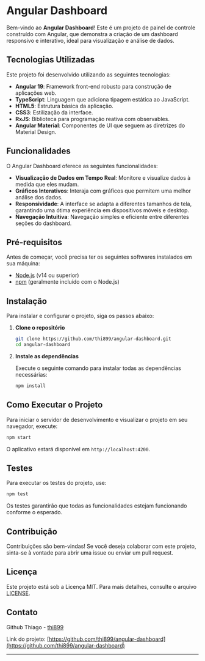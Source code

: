 # Angular Dashboard

Bem-vindo ao **Angular Dashboard**! Este é um projeto de painel de controle construído com Angular, que demonstra a criação de um dashboard responsivo e interativo, ideal para visualização e análise de dados.

## Tecnologias Utilizadas

Este projeto foi desenvolvido utilizando as seguintes tecnologias:

- **Angular 19**: Framework front-end robusto para construção de aplicações web.
- **TypeScript**: Linguagem que adiciona tipagem estática ao JavaScript.
- **HTML5**: Estrutura básica da aplicação.
- **CSS3**: Estilização da interface.
- **RxJS**: Biblioteca para programação reativa com observables.
- **Angular Material**: Componentes de UI que seguem as diretrizes do Material Design.

## Funcionalidades

O Angular Dashboard oferece as seguintes funcionalidades:

- **Visualização de Dados em Tempo Real**: Monitore e visualize dados à medida que eles mudam.
- **Gráficos Interativos**: Interaja com gráficos que permitem uma melhor análise dos dados.
- **Responsividade**: A interface se adapta a diferentes tamanhos de tela, garantindo uma ótima experiência em dispositivos móveis e desktop.
- **Navegação Intuitiva**: Navegação simples e eficiente entre diferentes seções do dashboard.

## Pré-requisitos

Antes de começar, você precisa ter os seguintes softwares instalados em sua máquina:

- [Node.js](https://nodejs.org/) (v14 ou superior)
- [npm](https://www.npmjs.com/) (geralmente incluído com o Node.js)

## Instalação

Para instalar e configurar o projeto, siga os passos abaixo:

1. **Clone o repositório**

   ```bash
   git clone https://github.com/thi899/angular-dashboard.git
   cd angular-dashboard
   ```

2. **Instale as dependências**

   Execute o seguinte comando para instalar todas as dependências necessárias:

   ```bash
   npm install
   ```

## Como Executar o Projeto

Para iniciar o servidor de desenvolvimento e visualizar o projeto em seu navegador, execute:

```bash
npm start
```

O aplicativo estará disponível em `http://localhost:4200`.

## Testes

Para executar os testes do projeto, use:

```bash
npm test
```

Os testes garantirão que todas as funcionalidades estejam funcionando conforme o esperado.

## Contribuição

Contribuições são bem-vindas! Se você deseja colaborar com este projeto, sinta-se à vontade para abrir uma issue ou enviar um pull request.

## Licença

Este projeto está sob a Licença MIT. Para mais detalhes, consulte o arquivo [LICENSE](LICENSE).

## Contato

Github Thiago - [thi899](https://github.com/thi899)

Link do projeto: [https://github.com/thi899/angular-dashboard](https://github.com/thi899/angular-dashboard)

---

